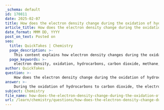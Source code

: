 ```yaml
---
_schema: default
id: 170811
date: 2025-02-07
title: How does the electron density change during the oxidation of hydrocarbons to carbon dioxide?
article_title: How does the electron density change during the oxidation of hydrocarbons to carbon dioxide?
date_format: MMM DD, YYYY
post_on_text: Posted on
seo:
  title: QuickTakes | Chemistry
  page_description: >-
    This content explains how electron density changes during the oxidation of hydrocarbons, specifically discussing the transition from methane to carbon dioxide, highlighting the decrease in electron density as carbon loses electrons and bonds with more electronegative atoms.
  page_keywords: >-
    electron density, oxidation, hydrocarbons, carbon dioxide, methane, oxidation process, intermediate products, electronegativity, combustion, loss of electrons, carbon atom, reduction, carbon compounds
author: QuickTakes
question: >-
    How does the electron density change during the oxidation of hydrocarbons to carbon dioxide?
answer: >-
    During the oxidation of hydrocarbons to carbon dioxide, the electron density around the carbon atoms changes significantly. Initially, in hydrocarbons like methane (CH₄), carbon is in a highly reduced state, meaning it has a high electron density due to its ability to attract electrons effectively. As the oxidation process occurs, carbon atoms lose electrons, which leads to a decrease in their electron density.\n\nHere's a breakdown of the changes in electron density during this process:\n\n1. **Initial State (Methane)**: In methane, the carbon atom is bonded to four hydrogen atoms. The electron density is relatively high around the carbon because it shares electrons with hydrogen, which are less electronegative. This results in a stable, low-energy state.\n\n2. **Oxidation Process**: As methane undergoes oxidation, it loses electrons. This can occur through various reactions, such as combustion, where methane reacts with oxygen. During this reaction, the carbon atom is oxidized, meaning it loses electrons and its oxidation state increases.\n\n3. **Formation of Intermediate Products**: As oxidation progresses, intermediate products such as alcohols or aldehydes may form. In these compounds, the electron density around the carbon atom decreases further as it forms bonds with more electronegative atoms (like oxygen), which pull electron density away from carbon.\n\n4. **Final State (Carbon Dioxide)**: Ultimately, when hydrocarbons are fully oxidized to carbon dioxide (CO₂), the carbon atom reaches its most oxidized state. In CO₂, carbon is bonded to two oxygen atoms, which are highly electronegative. This results in a significant reduction in electron density around the carbon atom, as the oxygen atoms attract the shared electrons more strongly than carbon does.\n\nIn summary, during the oxidation of hydrocarbons to carbon dioxide, the electron density around the carbon atoms decreases progressively as they lose electrons and form bonds with more electronegative atoms. This process illustrates the fundamental principles of oxidation and reduction, where the loss of electrons (oxidation) corresponds to a decrease in electron density.
subject: Chemistry
file_name: how-does-the-electron-density-change-during-the-oxidation-of-hydrocarbons-to-carbon-dioxide.md
url: /learn/chemistry/questions/how-does-the-electron-density-change-during-the-oxidation-of-hydrocarbons-to-carbon-dioxide
---
```


&nbsp;